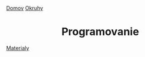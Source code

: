 <div align="center">
<div align="left">
    <a href="/README.md">Domov</a>
    <a href="../OKRUHY.md#programovanie">Okruhy</a>
</div>

# Programovanie

</div>

[Materialy](https://drive.google.com/drive/folders/1-R0QweppWve7l7rt23FboOdxdV9U58OT?usp=sharing)